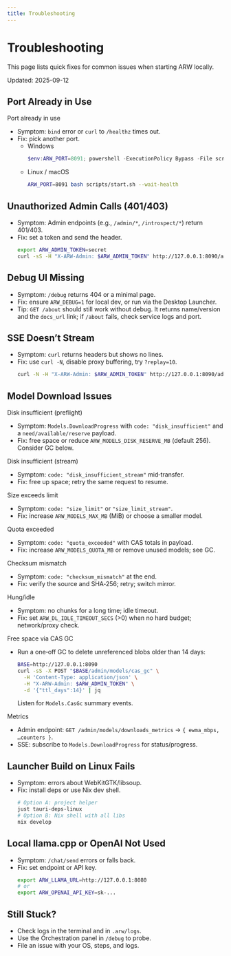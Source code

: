 ```yaml
---
title: Troubleshooting
---
```


# Troubleshooting

This page lists quick fixes for common issues when starting ARW locally.

Updated: 2025-09-12

## Port Already in Use

Port already in use
- Symptom: `bind` error or `curl` to `/healthz` times out.
- Fix: pick another port.
  - Windows
    ```powershell
    $env:ARW_PORT=8091; powershell -ExecutionPolicy Bypass -File scripts\start.ps1 -WaitHealth
    ```
  - Linux / macOS
    ```bash
    ARW_PORT=8091 bash scripts/start.sh --wait-health
    ```

## Unauthorized Admin Calls (401/403)
- Symptom: Admin endpoints (e.g., `/admin/*`, `/introspect/*`) return 401/403.
- Fix: set a token and send the header.
  ```bash
  export ARW_ADMIN_TOKEN=secret
  curl -sS -H "X-ARW-Admin: $ARW_ADMIN_TOKEN" http://127.0.0.1:8090/admin/introspect/tools
  ```

## Debug UI Missing
- Symptom: `/debug` returns 404 or a minimal page.
- Fix: ensure `ARW_DEBUG=1` for local dev, or run via the Desktop Launcher.
- Tip: `GET /about` should still work without debug. It returns name/version and the `docs_url` link; if `/about` fails, check service logs and port.

## SSE Doesn’t Stream
- Symptom: `curl` returns headers but shows no lines.
- Fix: use `curl -N`, disable proxy buffering, try `?replay=10`.
  ```bash
  curl -N -H "X-ARW-Admin: $ARW_ADMIN_TOKEN" http://127.0.0.1:8090/admin/events?replay=10
  ```

## Model Download Issues

Disk insufficient (preflight)
- Symptom: `Models.DownloadProgress` with `code: "disk_insufficient"` and a `need/available/reserve` payload.
- Fix: free space or reduce `ARW_MODELS_DISK_RESERVE_MB` (default 256). Consider GC below.

Disk insufficient (stream)
- Symptom: `code: "disk_insufficient_stream"` mid‑transfer.
- Fix: free up space; retry the same request to resume.

Size exceeds limit
- Symptom: `code: "size_limit"` or `"size_limit_stream"`.
- Fix: increase `ARW_MODELS_MAX_MB` (MiB) or choose a smaller model.

Quota exceeded
- Symptom: `code: "quota_exceeded"` with CAS totals in payload.
- Fix: increase `ARW_MODELS_QUOTA_MB` or remove unused models; see GC.

Checksum mismatch
- Symptom: `code: "checksum_mismatch"` at the end.
- Fix: verify the source and SHA‑256; retry; switch mirror.

Hung/idle
- Symptom: no chunks for a long time; idle timeout.
- Fix: set `ARW_DL_IDLE_TIMEOUT_SECS` (>0) when no hard budget; network/proxy check.

Free space via CAS GC
- Run a one‑off GC to delete unreferenced blobs older than 14 days:
  ```bash
  BASE=http://127.0.0.1:8090
  curl -sS -X POST "$BASE/admin/models/cas_gc" \
    -H 'Content-Type: application/json' \
    -H "X-ARW-Admin: $ARW_ADMIN_TOKEN" \
    -d '{"ttl_days":14}' | jq
  ```
  Listen for `Models.CasGc` summary events.

Metrics
- Admin endpoint: `GET /admin/models/downloads_metrics` → `{ ewma_mbps, …counters }`.
- SSE: subscribe to `Models.DownloadProgress` for status/progress.

## Launcher Build on Linux Fails
- Symptom: errors about WebKitGTK/libsoup.
- Fix: install deps or use Nix dev shell.
  ```bash
  # Option A: project helper
  just tauri-deps-linux
  # Option B: Nix shell with all libs
  nix develop
  ```

## Local llama.cpp or OpenAI Not Used
- Symptom: `/chat/send` errors or falls back.
- Fix: set endpoint or API key.
  ```bash
  export ARW_LLAMA_URL=http://127.0.0.1:8080
  # or
  export ARW_OPENAI_API_KEY=sk-...
  ```

## Still Stuck?
- Check logs in the terminal and in `.arw/logs`.
- Use the Orchestration panel in `/debug` to probe.
- File an issue with your OS, steps, and logs.
